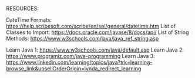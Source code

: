 RESOURCES:

DateTime Formats: https://help.scribesoft.com/scribe/en/sol/general/datetime.htm
List of Classes to Import: https://docs.oracle.com/javase/8/docs/api/
List of String Methods: https://www.w3schools.com/java/java_ref_string.asp

Learn Java 1: https://www.w3schools.com/java/default.asp
Learn Java 2: https://www.programiz.com/java-programming
Learn Java 3: https://www.linkedin.com/learning/topics/java?trk=learning-browse_link&upsellOrderOrigin=lynda_redirect_learning
